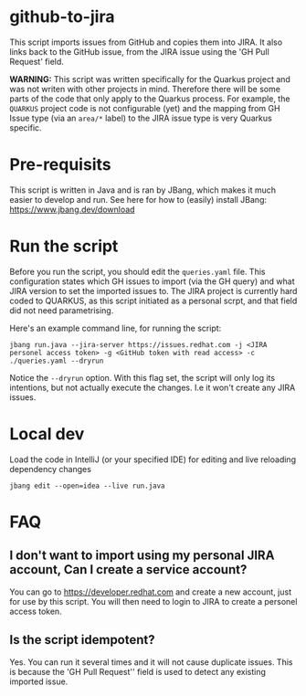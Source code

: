 # github-to-jira
This script imports issues from GitHub and copies them into JIRA. It also links back to the GitHub issue, from the JIRA issue using the 'GH Pull Request' field. 

**WARNING:** This script was written specifically for the Quarkus project and was not writen with other projects in mind. Therefore there will be some parts of the code that only apply to the Quarkus process. For example, the `QUARKUS` project code is not configurable (yet) and the mapping from GH Issue type (via an `area/*` label) to the JIRA issue type is very Quarkus specific. 


# Pre-requisits
This script is written in Java and is ran by JBang, which makes it much easier to develop and run. See here for how to (easily) install JBang: https://www.jbang.dev/download

# Run the script
Before you run the script, you should edit the `queries.yaml` file. This configuration states which GH issues to import (via the GH query) and what JIRA version to set the imported issues to. The JIRA project is currently hard coded to QUARKUS, as this script initiated as a personal scrpt, and that field did not need parametrising.  

Here's an example command line, for running the script:

    jbang run.java --jira-server https://issues.redhat.com -j <JIRA personel access token> -g <GitHub token with read access> -c ./queries.yaml --dryrun

Notice the `--dryrun` option. With this flag set, the script will only log its intentions, but not actually execute the changes. I.e it won't create any JIRA issues.

# Local dev
Load the code in IntelliJ (or your specified IDE) for editing and live reloading dependency changes

    jbang edit --open=idea --live run.java

# FAQ

## I don't want to import using my personal JIRA account, Can I create a service account?
You can go to https://developer.redhat.com and create a new account, just for use by this script. You will then need to login to JIRA to create a personel access token. 

## Is the script idempotent?
Yes. You can run it several times and it will not cause duplicate issues. This is because the 'GH Pull Request'' field is used to detect any existing imported issue.

